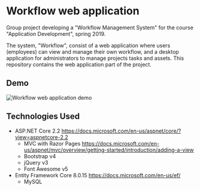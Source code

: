# Workflow web application

Group project developing a "Workflow Management System" for the course "Application Development", spring 2019.

The system, "Workflow", consist of a web application where users (employees) can view and manage their own workflow, and a desktop application for administrators to manage projects tasks and assets. This repository contains the web application part of the project.

## Demo

![Workflow web application demo](Demo/Workflow_web_app.gif)

## Technologies Used

- ASP.NET Core 2.2 https://docs.microsoft.com/en-us/aspnet/core/?view=aspnetcore-2.2
  - MVC with Razor Pages https://docs.microsoft.com/en-us/aspnet/mvc/overview/getting-started/introduction/adding-a-view
  - Bootstrap v4
  - jQuery v3
  - Font Awesome v5
- Entity Framework Core 8.0.15 https://docs.microsoft.com/en-us/ef/
  - MySQL
